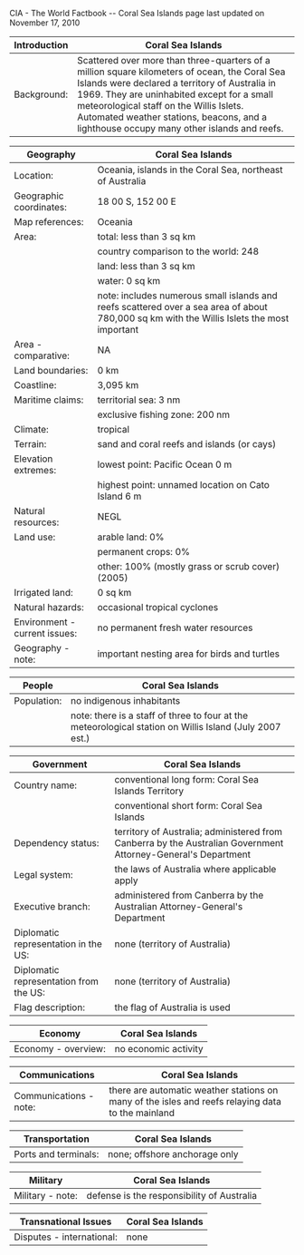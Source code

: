 CIA - The World Factbook -- Coral Sea Islands
page last updated on November 17, 2010


| Introduction | Coral Sea Islands |
| --- | --- |
| Background: | Scattered over more than three-quarters of a million square kilometers of ocean, the Coral Sea Islands were declared a territory of Australia in 1969. They are uninhabited except for a small meteorological staff on the Willis Islets. Automated weather stations, beacons, and a lighthouse occupy many other islands and reefs. |


| Geography | Coral Sea Islands |
| --- | --- |
| Location: | Oceania, islands in the Coral Sea, northeast of Australia |
| Geographic coordinates: | 18 00 S, 152 00 E |
| Map references: | Oceania |
| Area: | total: less than 3 sq km |
| | country comparison to the world: 248 |
| | land: less than 3 sq km |
| | water: 0 sq km |
| | note: includes numerous small islands and reefs scattered over a sea area of about 780,000 sq km with the Willis Islets the most important |
| Area - comparative: | NA |
| Land boundaries: | 0 km |
| Coastline: | 3,095 km |
| Maritime claims: | territorial sea: 3 nm |
| | exclusive fishing zone: 200 nm |
| Climate: | tropical |
| Terrain: | sand and coral reefs and islands (or cays) |
| Elevation extremes: | lowest point: Pacific Ocean 0 m |
| | highest point: unnamed location on Cato Island 6 m |
| Natural resources: | NEGL |
| Land use: | arable land: 0% |
| | permanent crops: 0% |
| | other: 100% (mostly grass or scrub cover) (2005) |
| Irrigated land: | 0 sq km |
| Natural hazards: | occasional tropical cyclones |
| Environment - current issues: | no permanent fresh water resources |
| Geography - note: | important nesting area for birds and turtles |


| People | Coral Sea Islands |
| --- | --- |
| Population: | no indigenous inhabitants |
| | note: there is a staff of three to four at the meteorological station on Willis Island (July 2007 est.) |


| Government | Coral Sea Islands |
| --- | --- |
| Country name: | conventional long form: Coral Sea Islands Territory |
| | conventional short form: Coral Sea Islands |
| Dependency status: | territory of Australia; administered from Canberra by the Australian Government Attorney-General's Department |
| Legal system: | the laws of Australia where applicable apply |
| Executive branch: | administered from Canberra by the Australian Attorney-General's Department |
| Diplomatic representation in the US: | none (territory of Australia) |
| Diplomatic representation from the US: | none (territory of Australia) |
| Flag description: | the flag of Australia is used |


| Economy | Coral Sea Islands |
| --- | --- |
| Economy - overview: | no economic activity |


| Communications | Coral Sea Islands |
| --- | --- |
| Communications - note: | there are automatic weather stations on many of the isles and reefs relaying data to the mainland |


| Transportation | Coral Sea Islands |
| --- | --- |
| Ports and terminals: | none; offshore anchorage only |


| Military | Coral Sea Islands |
| --- | --- |
| Military - note: | defense is the responsibility of Australia |


| Transnational Issues | Coral Sea Islands |
| --- | --- |
| Disputes - international: | none |
